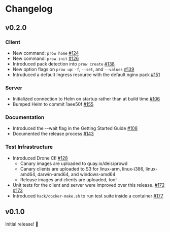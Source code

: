 # Changelog

## v0.2.0

### Client

* New command: `prow home` [#124](https://github.com/deis/prow/pull/124)
* New command: `prow init` [#126](https://github.com/deis/prow/pull/126)
* Introduced pack detection into `prow create` [#138](https://github.com/deis/prow/pull/138)
* New option flags on `prow up`: `-f`, `--set`, and `--values` [#139](https://github.com/deis/prow/pull/139)
* Intruduced a default Ingress resource with the default nginx pack [#151](https://github.com/deis/prow/pull/151)

### Server

* Initialized connection to Helm on startup rather than at build time [#106](https://github.com/deis/prow/pull/106)
* Bumped Helm to commit 1aee50f [#155](https://github.com/deis/prow/pull/155)

### Documentation

* Introduced the --wait flag in the Getting Started Guide [#108](https://github.com/deis/prow/pull/108)
* Documented the release process [#143](https://github.com/deis/prow/pull/143)

### Test Infrastructure

* Introduced Drone CI! [#128](https://github.com/deis/prow/pull/128)
  * Canary images are uploaded to quay.io/deis/prowd
  * Canary clients are uploaded to S3 for linux-arm, linux-i386, linux-amd64, darwin-amd64, and windows-amd64
  * Release images and clients are uploaded, too!
* Unit tests for the client and server were improved over this release. [#172](https://github.com/deis/prow/pull/172) [#173](https://github.com/deis/prow/pull/173)
* Introduced `hack/docker-make.sh` to run test suite inside a container [#177](https://github.com/deis/prow/pull/177)

## v0.1.0

Initial release! :tada:
